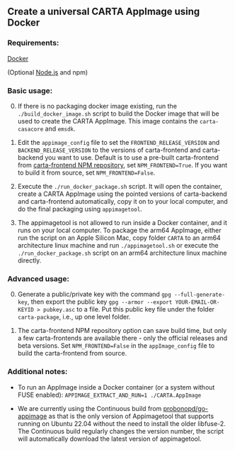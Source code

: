 ## Create a universal CARTA AppImage using Docker

### Requirements:

[Docker](https://www.docker.com/)

(Optional [Node.js](https://nodejs.org/) and npm)

### Basic usage:

0. If there is no packaging docker image existing, run the `./build_docker_image.sh` script to build the Docker image that will be used to create the CARTA AppImage. This image contains the `carta-casacore` and `emsdk`.

1. Edit the `appimage_config` file to set the `FRONTEND_RELEASE_VERSION` and `BACKEND_RELEASE_VERSION` to the versions of carta-frontend and carta-backend you want to use. Default is to use a pre-built carta-frontend from [carta-frontend NPM repository](https://www.npmjs.com/package/carta-frontend), set `NPM_FRONTEND=True`. If you want to build it from source, set `NPM_FRONTEND=False`.

2. Execute the `./run_docker_package.sh` script. It will open the container, create a CARTA AppImage using the pointed versions of carta-backend and carta-frontend automatically, copy it on to your local computer, and do the final packaging using `appimagetool`.

3. The appimagetool is not allowed to run inside a Docker container, and it runs on your local computer. To package the arm64 AppImage, either run the script on an Apple Silicon Mac, copy folder `CARTA` to an arm64 architecture linux machine and run `./appimagetool.sh` or execute the `./run_docker_package.sh` script on an arm64 architecture linux machine directly.

### Advanced usage:

0. Generate a public/private key with the command `gpg --full-generate-key`, then export the public key `gpg --armor --export YOUR-EMAIL-OR-KEYID > pubkey.asc` to a file. Put this public key file under the folder `carta-package`, i.e., up one level folder.

1. The carta-frontend NPM repository option can save build time, but only a few carta-frontends are available there - only the official releases and beta versions. Set `NPM_FRONTEND=False` in the `appImage_config` file to build the carta-frontend from source.

### Additional notes:

- To run an AppImage inside a Docker container (or a system without FUSE enabled): `APPIMAGE_EXTRACT_AND_RUN=1 ./CARTA.AppImage`

- We are currently using the Continuous build from [probonopd/go-appimage](https://github.com/probonopd/go-appimage) as that is the only version of 
Appimagetool that supports running on Ubuntu 22.04 without the need to install the older libfuse-2. The Continuous build regularly changes the version 
number, the script will automatically download the latest version of appimagetool.
